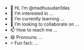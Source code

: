 - 👋 Hi, I’m @madhusudan1das
- 👀 I’m interested in ...
- 🌱 I’m currently learning ...
- 💞️ I’m looking to collaborate on ...
- 📫 How to reach me ...
- 😄 Pronouns: ...
- ⚡ Fun fact: ...

<!---
madhusudan1das/madhusudan1das is a ✨ special ✨ repository because its `README.md` (this file) appears on your GitHub profile.
You can click the Preview link to take a look at your changes.
--->
